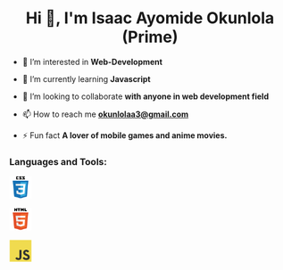 <h1 align="center">Hi 👋, I'm Isaac Ayomide Okunlola (Prime)</h1>

- 🔭 I’m interested in **Web-Development**

- 🌱 I’m currently learning **Javascript**

- 👯 I’m looking to collaborate **with anyone in web development field**

- 📫 How to reach me **okunlolaa3@gmail.com**

- ⚡ Fun fact **A lover of mobile games and anime movies.**

<h3 align="left">Languages and Tools:</h3>
<p align="left">
  <a href="https://www.w3schools.com/css/" target="_blank" rel="noreferrer"> <img src="https://raw.githubusercontent.com/devicons/devicon/master/icons/css3/css3-original-wordmark.svg" alt="css3" width="40" height="40"/> </a>
  
<a href="https://www.w3.org/html/" target="_blank" rel="noreferrer"> <img src="https://raw.githubusercontent.com/devicons/devicon/master/icons/html5/html5-original-wordmark.svg" alt="html5" width="40" height="40"/> </a> 

<a href="https://developer.mozilla.org/en-US/docs/Web/JavaScript" target="_blank" rel="noreferrer"> <img src="https://raw.githubusercontent.com/devicons/devicon/master/icons/javascript/javascript-original.svg" alt="javascript" width="40" height="40"/> </a> </p>
 </p>



